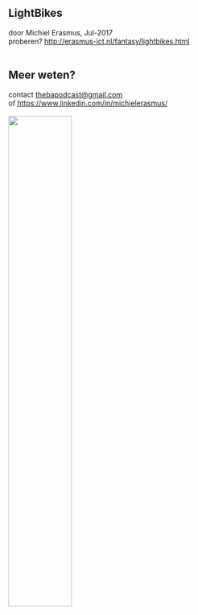 LightBikes
---
door Michiel Erasmus, Jul-2017 <br/>
proberen? http://erasmus-ict.nl/fantasy/lightbikes.html<br/>
<br/>

Meer weten?
---
contact thebapodcast@gmail.com <br/>
of https://www.linkedin.com/in/michielerasmus/ <br/>
 <br/>
 <img src="https://github.com/pappavis/Fantasy-Console/blob/master/pico-8/lightbikes.gif" width="50%" hieght="50%"><br/>
